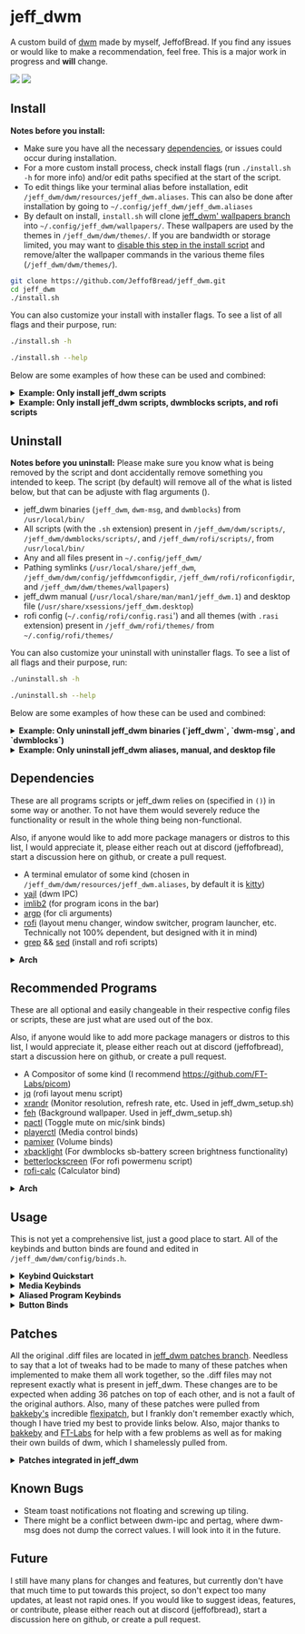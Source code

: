 # jeff_dwm

A custom build of [dwm](https://dwm.suckless.org/) made by myself, JeffofBread. If you find any issues or would like to make a recommendation, feel free. This is a major work in progress and **will** change.

<img src="https://github.com/JeffofBread/jeff_dwm/blob/screenshots/jeff_dwm_storm.png"> 
<img src="https://github.com/JeffofBread/jeff_dwm/blob/screenshots/jeff_dwm_lush.png">

## Install

**Notes before you install:**
 - Make sure you have all the necessary [dependencies](#dependencies), or issues could occur during installation.
 - For a more custom install process, check install flags (run `./install.sh -h` for more info) and/or edit paths specified at the start of the script.
 - To edit things like your terminal alias before installation, edit `/jeff_dwm/dwm/resources/jeff_dwm.aliases`. This can also be done after installation by going to `~/.config/jeff_dwm/jeff_dwm.aliases`
 - By default on install, `install.sh` will clone [jeff_dwm' wallpapers branch](https://github.com/JeffofBread/jeff_dwm/tree/wallpapers) into `~/.config/jeff_dwm/wallpapers/`. These wallpapers are used by the themes in `/jeff_dwm/dwm/themes/`. If you are bandwidth or storage limited, you may want to [disable this step in the install script](https://github.com/JeffofBread/jeff_dwm/blob/2785f37afb877c014ec3e551911a805ec216c1cf/install.sh#L235) and remove/alter the wallpaper commands in the various theme files (`/jeff_dwm/dwm/themes/`).

```bash
git clone https://github.com/JeffofBread/jeff_dwm.git
cd jeff_dwm
./install.sh
```

You can also customize your install with installer flags. To see a list of all flags and their purpose, run:

```bash
./install.sh -h
```
```bash
./install.sh --help
```

Below are some examples of how these can be used and combined:

<details><summary><b>Example: Only install jeff_dwm scripts</b></summary>

```bash
./install -js
```
```bash
./install --jeff-dwm-scripts
```
</details>

<details><summary><b>Example: Only install jeff_dwm scripts, dwmblocks scripts, and rofi scripts</b></summary>

```bash
./install -js -bs -rs
```
```bash
./install --jeff-dwm-scripts --dwmblocks-scripts --rofi-scripts
```
</details>

## Uninstall

**Notes before you uninstall:**
 Please make sure you know what is being removed by the script and dont accidentally remove something you intended to keep. The script (by default) will remove all of the what is listed below, but that can be adjuste with flag arguments ().
 - jeff_dwm binaries (`jeff_dwm`, `dwm-msg`, and `dwmblocks`) from `/usr/local/bin/`
 - All scripts (with the `.sh` extension) present in `/jeff_dwm/dwm/scripts/`, `/jeff_dwm/dwmblocks/scripts/`, and `/jeff_dwm/rofi/scripts/`, from `/usr/local/bin/`
 - Any and all files present in `~/.config/jeff_dwm/`
 - Pathing symlinks (`/usr/local/share/jeff_dwm`, `/jeff_dwm/dwm/config/jeffdwmconfigdir`, `/jeff_dwm/rofi/roficonfigdir`, and `/jeff_dwm/dwm/themes/wallpapers`)
 - jeff_dwm manual (`/usr/local/share/man/man1/jeff_dwm.1`) and desktop file (`/usr/share/xsessions/jeff_dwm.desktop`)
 - rofi config (`~/.config/rofi/config.rasi`') and all themes (with `.rasi` extension) present in `/jeff_dwm/rofi/themes/` from `~/.config/rofi/themes/`

You can also customize your uninstall with uninstaller flags. To see a list of all flags and their purpose, run:

```bash
./uninstall.sh -h
```
```bash
./uninstall.sh --help
```

Below are some examples of how these can be used and combined:

<details><summary><b>Example: Only uninstall jeff_dwm binaries (`jeff_dwm`, `dwm-msg`, and `dwmblocks`)</b></summary>

```bash
./install -jb
```
```bash
./install --jeff-dwm-binaries
```
</details>

<details><summary><b>Example: Only uninstall jeff_dwm aliases, manual, and desktop file</b></summary>

```bash
./install -ja -jd -jm
```
```bash
./install --jeff-dwm-aliases --jeff-desktop-file --jeff-dwm-manual
```
</details>

## Dependencies

These are all programs scripts or jeff_dwm relies on (specified in `()`) in some way or another. To not have them would severely reduce the functionality or result in the whole thing being non-functional.

Also, if anyone would like to add more package managers or distros to this list, I would appreciate it, please either reach out at discord (jeffofbread), start a discussion here on github, or create a pull request. 

- A terminal emulator of some kind (chosen in `/jeff_dwm/dwm/resources/jeff_dwm.aliases`, by default it is [kitty](https://sw.kovidgoyal.net/kitty/))
- [yajl](https://lloyd.github.io/yajl/) (dwm IPC)
- [imlib2](https://docs.enlightenment.org/api/imlib2/html/) (for program icons in the bar)
- [argp](https://www.gnu.org/software/libc/manual/html_node/Argp.html) (for cli arguments)
- [rofi](https://github.com/davatorium/rofi) (layout menu changer, window switcher, program launcher, etc. Technically not 100% dependent, but designed with it in mind)
- [grep](https://www.gnu.org/software/grep/manual/grep.html) && [sed](https://www.gnu.org/software/sed/manual/sed.html) (install and rofi scripts)

<details><summary><b>Arch</b></summary>

```bash
sudo pacman -S yajl imlib2 gcc rofi grep sed
```
or

```bash
yay -S yajl imlib2 gcc rofi grep sed
```

</details>

## Recommended Programs

These are all optional and easily changeable in their respective config files or scripts, these are just what are used out of the box.

Also, if anyone would like to add more package managers or distros to this list, I would appreciate it, please either reach out at discord (jeffofbread), start a discussion here on github, or create a pull request. 

- A Compositor of some kind (I recommend https://github.com/FT-Labs/picom)
- [jq](https://github.com/jqlang/jq) (rofi layout menu script)
- [xrandr](https://www.x.org/wiki/Projects/XRandR/) (Monitor resolution, refresh rate, etc. Used in jeff_dwm_setup.sh)
- [feh](https://feh.finalrewind.org/) (Background wallpaper. Used in jeff_dwm_setup.sh)
- [pactl](https://www.freedesktop.org/wiki/Software/PulseAudio/Documentation/User/CLI/#pactl) (Toggle mute on mic/sink binds)
- [playerctl](https://github.com/altdesktop/playerctl) (Media control binds)
- [pamixer](https://github.com/cdemoulins/pamixer) (Volume binds)
- [xbacklight](https://www.x.org/releases/X11R7.6/doc/man/man1/xbacklight.1.xhtml) (For dwmblocks sb-battery screen brightness functionality)
- [betterlockscreen](https://github.com/betterlockscreen/betterlockscreen) (For rofi powermenu script)
- [rofi-calc](https://github.com/svenstaro/rofi-calc/tree/master?tab=readme-ov-file) (Calculator bind)

<details><summary><b>Arch</b></summary>

(Lacks [betterlockscreen](https://github.com/betterlockscreen/betterlockscreen) because it's an AUR)
```bash
sudo pacman -S jq xorg-xrandr feh libpulse playerctl pamixer xorg-xbacklight rofi-calc
```

or

```bash
yay -S jq xorg-xrandr feh libpulse playerctl pamixer xorg-xbacklight betterlockscreen rofi-calc
```

</details>

## Usage

This is not yet a comprehensive list, just a good place to start. All of the keybinds and button binds are found and edited in `/jeff_dwm/dwm/config/binds.h`. 

<details><summary><b>Keybind Quickstart</b></summary><p><div>

These are just the keybinds I find myself using the most often, though "*quick*" might not be the best descriptor here. In the interest of keeping this a little shorter, I won't include them here, but I would also recommend checking out the media keybinds as well. 

Keybind | Action
----------------- | ----------
 <kbd>Win</kbd> + <kbd>Q</kbd> | Kill focused window 
 <kbd>Win</kbd> + <kbd>1</kbd> .. <kbd>9</kbd> | Navigate to `number` tag on the focused monitor
 <kbd>Win</kbd> + <kbd>Shift</kbd> + <kbd>1</kbd> .. <kbd>9</kbd> | Send focused window and view to `number` tag on the focused monitor
 <kbd>Win</kbd> + <kbd>D</kbd> | rofi application launcher
 <kbd>Win</kbd> + <kbd>D</kbd> | rofi power menu
 <kbd>Win</kbd> + <kbd>L</kbd> | rofi layout switcher
 <kbd>Win</kbd> + <kbd>H</kbd> | rofi based theme switcher (switches jeff_dwm's and rofi's theme)
 <kbd>Alt</kbd> + <kbd>Tab</kbd> | rofi window switcher
 <kbd>Win</kbd> + <kbd>Enter</kbd> | Spawn `$TERM` (Found in `jeff_dwm.aliases`, by default [kitty](https://sw.kovidgoyal.net/kitty/))
 <kbd>Win</kbd> + <kbd>W</kbd> | Spawn `$BROWSER` (Found in `jeff_dwm.aliases`, by default [Firefox](https://www.mozilla.org/en-US/firefox/new/))
 <kbd>Win</kbd> + <kbd>C</kbd> | Spawn `$CODE_EDITOR` (Found in `jeff_dwm.aliases`, by default [VSCodium](https://vscodium.com/))
 <kbd>Win</kbd> + <kbd>A</kbd> | Spawn `$FILE_MANAGER` (Found in `jeff_dwm.aliases`, by default [Thunar](https://docs.xfce.org/xfce/thunar/start))
 <kbd>Win</kbd> + <kbd>~</kbd> | Spawn `$SCRATCHPAD` (Found in `jeff_dwm.aliases`, by default [kitty](https://sw.kovidgoyal.net/kitty/))
 <kbd>Win</kbd> + <kbd>Shift</kbd> + <kbd>~</kbd> | Spawn another `$SCRATCHPAD` 
 <kbd>Win</kbd> + <kbd>&leftarrow;</kbd> | Move focus to the next left monitor
 <kbd>Win</kbd> + <kbd>&rightarrow;</kbd> | Move focus to the next right monitor
 <kbd>Win</kbd> + <kbd>Shift</kbd> + <kbd>&leftarrow;</kbd> | Move focused window to next left monitor
 <kbd>Win</kbd> + <kbd>Shift</kbd> + <kbd>&rightarrow;</kbd> | Move focused window to next right monitor
 <kbd>Win</kbd> + <kbd>&uparrow;</kbd> | Move focus up client stack
 <kbd>Win</kbd> + <kbd>&downarrow;</kbd> | Move focus down client stack
 <kbd>Win</kbd> + <kbd>Shift</kbd> + <kbd>&uparrow;</kbd> | Move focused window up a tag
 <kbd>Win</kbd> + <kbd>Shift</kbd> + <kbd>&downarrow;</kbd> | Move focused window down a tag
 <kbd>Win</kbd> + <kbd>F</kbd> | Make the focused window fullscreen, taking up the whole monitor
 <kbd>Win</kbd> + <kbd>Shift</kbd> + <kbd>F</kbd> | Fake Fullscreen, makes the focused window respect layout even when, for example, a YouTube video is fullscreen. 
 <kbd>Win</kbd> + <kbd>Shift</kbd> + <kbd>Q</kbd> | Reload jeff_dwm, same as sending `kill -HUP $(pidof jeff_dwm)`
 <kbd>Win</kbd> + <kbd>Control</kbd> + <kbd>Shift</kbd> + <kbd>Q</kbd> | Quit jeff_dwm, same as sending `kill -TERM $(pidof jeff_dwm)` 

</div></p></details>

<details><summary><b>Media Keybinds</b></summary><p><div>

Keybind | Action
----------------- | ----------
 <kbd>Win</kbd> + <kbd>PageUp</kbd> | Increase volume by 5% using [pamixer](https://github.com/cdemoulins/pamixer)
 <kbd>Win</kbd> + <kbd>PageDown</kbd> | Decrease volume by 5% using [pamixer](https://github.com/cdemoulins/pamixer) 
 <kbd>Win</kbd> + <kbd>ScrollLock</kbd> | Play the next song in queue using [playerctl](https://github.com/altdesktop/playerctl)
 <kbd>Win</kbd> + <kbd>Print</kbd> | Play the previous song in queue using [playerctl](https://github.com/altdesktop/playerctl)
 <kbd>Win</kbd> + <kbd>Home</kbd> | Skip 10 seconds forward using [playerctl](https://github.com/altdesktop/playerctl)
 <kbd>Win</kbd> + <kbd>Home</kbd> | Rewind 10 seconds backwards using [playerctl](https://github.com/altdesktop/playerctl)
 <kbd>Win</kbd> + <kbd>Pause</kbd> | Pause/Play media using [playerctl](https://github.com/altdesktop/playerctl)
 <kbd>Win</kbd> + <kbd>Insert</kbd> | Toggle mute audio output using [pactl](https://www.freedesktop.org/wiki/Software/PulseAudio/Documentation/User/CLI/#pactl)
 <kbd>Win</kbd> + <kbd>Delete</kbd> | Toggle mute microphone using [pactl](https://www.freedesktop.org/wiki/Software/PulseAudio/Documentation/User/CLI/#pactl)

</div></p></details>

<details><summary><b>Aliased Program Keybinds</b></summary><p><div>

Keybind | Action
----------------- | ----------
 <kbd>Win</kbd> + <kbd>Enter</kbd> | Spawn `$TERM` (Found in `jeff_dwm.aliases`, by default [kitty](https://sw.kovidgoyal.net/kitty/))
 <kbd>MMB</kbd> on Window Title | Spawn `$TERM` (Found in `jeff_dwm.aliases`, by default [kitty](https://sw.kovidgoyal.net/kitty/))
 <kbd>Win</kbd> + <kbd>W</kbd> | Spawn `$BROWSER` (Found in `jeff_dwm.aliases`, by default [Firefox](https://www.mozilla.org/en-US/firefox/new/))
 <kbd>Win</kbd> + <kbd>C</kbd> | Spawn `$CODE_EDITOR` (Found in `jeff_dwm.aliases`, by default [VSCodium](https://vscodium.com/))
 <kbd>Win</kbd> + <kbd>A</kbd> | Spawn `$FILE_MANAGER` (Found in `jeff_dwm.aliases`, by default [Thunar](https://docs.xfce.org/xfce/thunar/start))
 <kbd>Control</kbd> + <kbd>Shift</kbd> + <kbd>Q</kbd> | Spawn `$RECOMPILE_TERM` (Found in `jeff_dwm.aliases`, by default [kitty](https://sw.kovidgoyal.net/kitty/))
 <kbd>Win</kbd> + <kbd>~</kbd> | Spawn `$SCRATCHPAD` (Found in `jeff_dwm.aliases`, by default [kitty](https://sw.kovidgoyal.net/kitty/))
 <kbd>Win</kbd> + <kbd>Shift</kbd> + <kbd>~</kbd> | Spawn another `$SCRATCHPAD` 

</div></p></details>

<details><summary><b>Button Binds</b></summary><p><div>

Button + Keybind | Bar Section | Action
---------------- | ----------- | ----------
 <kbd>LMB</kbd> | Layout Symbol | Toggle between most recent layouts
 <kbd>LMB</kbd> | Tag Number | Send focus to that tag
 <kbd>LMB</kbd> + <kbd>Win</kbd> | Tag Number | Send focus and focused window to that tag
 <kbd>LMB</kbd> + <kbd>Win</kbd> | Window | Click and drag floating windows around
 <kbd>LMB</kbd> + <kbd>Win</kbd> + <kbd>Control</kbd> | Window | Click and drag any non-floating window into floating
 <kbd>MMB</kbd> | Window Title | Spawn `$TERM` (Found in `jeff_dwm.aliases`, by default [kitty](https://sw.kovidgoyal.net/kitty/))
 <kbd>MMB</kbd> | Layout Symbol | Spawn rofi based theme switcher (switches jeff_dwm's and rofi's theme)
 <kbd>MMB</kbd> + <kbd>Win</kbd> | Window | Toggle window's floating state
 <kbd>RMB</kbd> | Layout Symbol | Spawn rofi layout switcher
 <kbd>RMB</kbd> | Tag Number | Focus that tag as well as your current tag (view both at the same time)
 <kbd>RMB</kbd> + <kbd>Win</kbd> | Window | Click and drag floating window's edge to resize the window

</div></p></details>

## Patches

All the original .diff files are located in [jeff_dwm patches branch](https://github.com/JeffofBread/jeff_dwm/tree/patches). Needless to say that a lot of tweaks had to be made to many of these patches when implemented to make them all work together, so the .diff files may not represent exactly what is present in jeff_dwm. These changes are to be expected when adding 36 patches on top of each other, and is not a fault of the original authors. Also, many of these patches were pulled from [bakkeby's](https://github.com/bakkeby) incredible [flexipatch](https://github.com/bakkeby/dwm-flexipatch), but I frankly don't remember exactly which, though I have tried my best to provide links below. Also, major thanks to [bakkeby](https://github.com/bakkeby) and [FT-Labs](https://github.com/FT-Labs) for help with a few problems as well as for making their own builds of dwm, which I shamelessly pulled from.


<details><summary><b>Patches integrated in jeff_dwm</b></summary>
<br>

- [alwayscenter](https://dwm.suckless.org/patches/alwayscenter/)
- [barpadding](https://dwm.suckless.org/patches/barpadding/)
- [bartoggle](https://dwm.suckless.org/patches/bartoggle/)
- [centeredwindowname](https://dwm.suckless.org/patches/centeredwindowname/)
- [colorbar](https://dwm.suckless.org/patches/colorbar/)
- [cursorwarp](https://dwm.suckless.org/patches/cursorwarp/)
- [decorhints](https://dwm.suckless.org/patches/decoration_hints/)
- [desktopicons](https://github.com/bakkeby/patches/blob/master/dwm/dwm-desktop_icons-6.5.diff)
- [dragmfacts](https://dwm.suckless.org/patches/dragmfact/)
- [ewmhtags](https://dwm.suckless.org/patches/ewmhtags/)
- [floatbordercolor](https://dwm.suckless.org/patches/float_border_color/)
- [floatborderwidth](https://dwm.suckless.org/patches/floatborderwidth/)
- [fullscreencompilation](https://github.com/bakkeby/patches/wiki/fullscreen-compilation)
- [hidevacanttags](https://dwm.suckless.org/patches/hide_vacant_tags/)
- [ignoretransientwindows](https://dwm.suckless.org/patches/ignore_transient_windows/)
- [ipc](https://github.com/mihirlad55/dwm-ipc)
- [layoutscroll](https://dwm.suckless.org/patches/layoutscroll/)
- [noborderflicker](https://dwm.suckless.org/patches/noborderflicker/)
- [pertag](https://dwm.suckless.org/patches/pertag/)
- [preserveonrestart](https://dwm.suckless.org/patches/preserveonrestart/)
- [resizecorners](https://dwm.suckless.org/patches/resizecorners/)
- [restartsig](https://dwm.suckless.org/patches/restartsig/)
- [rotatestack](https://dwm.suckless.org/patches/rotatestack/)
- [rulerefresher](https://dwm.suckless.org/patches/rulerefresher/)
- [scratchpad](https://dwm.suckless.org/patches/scratchpad/)
- [shiftools](https://dwm.suckless.org/patches/shift-tools/)
- [statuspadding](https://dwm.suckless.org/patches/statuspadding/)
- [steam](https://dwm.suckless.org/patches/steam/)
- [sticky](https://dwm.suckless.org/patches/sticky/)
- [stickyindicator](https://dwm.suckless.org/patches/stickyindicator/)
- [switchallmonitortags](https://dwm.suckless.org/patches/switch_all_monitor_tags/)
- [systray](https://dwm.suckless.org/patches/systray/)
- [underlinetags](https://dwm.suckless.org/patches/underlinetags/)
- [unmanaged](https://github.com/bakkeby/patches/blob/master/dwm/dwm-unmanaged-6.5.diff)
- [vanitygaps](https://dwm.suckless.org/patches/vanitygaps/)
- [winicon](https://dwm.suckless.org/patches/winicon/)

</details>

## Known Bugs

- Steam toast notifications not floating and screwing up tiling.
- There might be a conflict between dwm-ipc and pertag, where dwm-msg does not dump the correct values. I will look into it in the future. 

## Future

I still have many plans for changes and features, but currently don't have that much time to put towards this project, so don't expect too many updates, at least not rapid ones. If you would like to suggest ideas, features, or contribute, please either reach out at discord (jeffofbread), start a discussion here on github, or create a pull request. 


